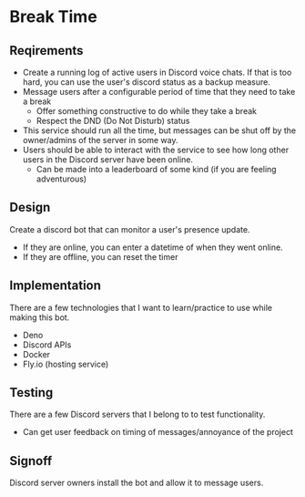 # Break Time

## Reqirements

- Create a running log of active users in Discord voice chats. If that is too hard, you can use the user's discord status as a backup measure.
- Message users after a configurable period of time that they need to take a break
  - Offer something constructive to do while they take a break
  - Respect the DND (Do Not Disturb) status
- This service should run all the time, but messages can be shut off by the owner/admins of the server in some way.
- Users should be able to interact with the service to see how long other users in the Discord server have been online. 
  - Can be made into a leaderboard of some kind (if you are feeling adventurous)

## Design

Create a discord bot that can monitor a user's presence update.
- If they are online, you can enter a datetime of when they went online.
- If they are offline, you can reset the timer

## Implementation

There are a few technologies that I want to learn/practice to use while making this bot.

- Deno
- Discord APIs
- Docker
- Fly.io (hosting service)

## Testing

There are a few Discord servers that I belong to to test functionality. 
- Can get user feedback on timing of messages/annoyance of the project

## Signoff

Discord server owners install the bot and allow it to message users.